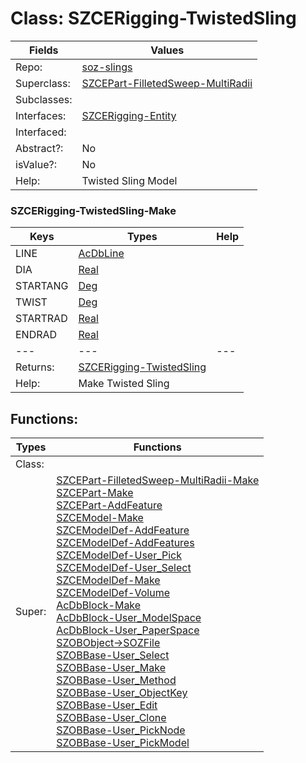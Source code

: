 
# Class:	SZCERigging-TwistedSling

| Fields | Values |
| --------- | --------- |
| Repo: | [soz-slings](/repos/soz-slings.html) |
| Superclass: | [SZCEPart-FilletedSweep-MultiRadii](SZCEPart-FilletedSweep-MultiRadii.html) |
| Subclasses: |  |
| Interfaces: | [SZCERigging-Entity](SZCERigging-Entity.html) |
| Interfaced: |  |
| Abstract?: | No |
| isValue?: | No |
| Help: | Twisted Sling Model |

### SZCERigging-TwistedSling-Make

| Keys | Types | Help |
| --------- | --------- | --------- |
| LINE | [AcDbLine](AcDbLine.html) |  |
| DIA | [Real](Real.html) |  |
| STARTANG | [Deg](Deg.html) |  |
| TWIST | [Deg](Deg.html) |  |
| STARTRAD | [Real](Real.html) |  |
| ENDRAD | [Real](Real.html) |  |
| --- | --- | --- |
| Returns: | [SZCERigging-TwistedSling](SZCERigging-TwistedSling.html) |
| Help: | Make Twisted Sling |


## Functions:

| Types | Functions |
| --------- | --------- |
| Class: |  |
| Super: | [SZCEPart-FilletedSweep-MultiRadii-Make](SZCEPart-FilletedSweep-MultiRadii.html) <br> [SZCEPart-Make](SZCEPart.html) <br> [SZCEPart-AddFeature](SZCEPart.html) <br> [SZCEModel-Make](SZCEModel.html) <br> [SZCEModelDef-AddFeature](SZCEModelDef.html) <br> [SZCEModelDef-AddFeatures](SZCEModelDef.html) <br> [SZCEModelDef-User_Pick](SZCEModelDef.html) <br> [SZCEModelDef-User_Select](SZCEModelDef.html) <br> [SZCEModelDef-Make](SZCEModelDef.html) <br> [SZCEModelDef-Volume](SZCEModelDef.html) <br> [AcDbBlock-Make](AcDbBlock.html) <br> [AcDbBlock-User_ModelSpace](AcDbBlock.html) <br> [AcDbBlock-User_PaperSpace](AcDbBlock.html) <br> [SZOBObject->SOZFile](SZOBObject.html) <br> [SZOBBase-User_Select](SZOBBase.html) <br> [SZOBBase-User_Make](SZOBBase.html) <br> [SZOBBase-User_Method](SZOBBase.html) <br> [SZOBBase-User_ObjectKey](SZOBBase.html) <br> [SZOBBase-User_Edit](SZOBBase.html) <br> [SZOBBase-User_Clone](SZOBBase.html) <br> [SZOBBase-User_PickNode](SZOBBase.html) <br> [SZOBBase-User_PickModel](SZOBBase.html) |



